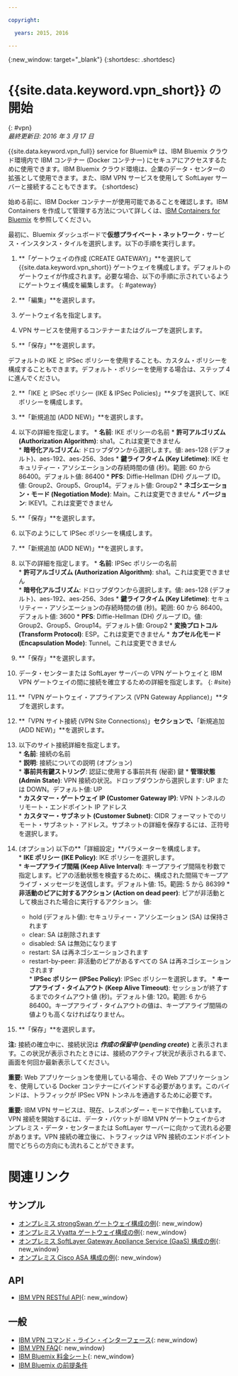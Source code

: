 ```yaml
---

copyright:

  years: 2015, 2016

---
```


{:new_window: target="_blank"}
{:shortdesc: .shortdesc}

# {{site.data.keyword.vpn_short}} の開始
{: #vpn}  
*最終更新日: 2016 年 3 月 17 日*

{{site.data.keyword.vpn_full}} service for Bluemix&reg; は、IBM Bluemix クラウド環境内で IBM コンテナー (Docker コンテナー) にセキュアにアクセスするために使用できます。IBM Bluemix クラウド環境は、企業のデータ・センターの拡張として使用できます。また、IBM VPN サービスを使用して SoftLayer サーバーと接続することもできます。
{:shortdesc}

始める前に、IBM Docker コンテナーが使用可能であることを確認します。IBM Containers を作成して管理する方法について詳しくは、[IBM Containers for Bluemix](https://www.ng.bluemix.net/docs/containers/container_index.html) を参照してください。  

最初に、Bluemix ダッシュボードで**仮想プライベート・ネットワーク**・サービス・インスタンス・タイルを選択します。以下の手順を実行します。

1. **「ゲートウェイの作成 (CREATE GATEWAY)」**を選択して {{site.data.keyword.vpn_short}} ゲートウェイを構成します。デフォルトのゲートウェイが作成されます。必要な場合、以下の手順に示されているようにゲートウェイ構成を編集します。
{: #gateway}  

  1. **「編集」**を選択します。  
  2. ゲートウェイ名を指定します。  
  3. VPN サービスを使用するコンテナーまたはグループを選択します。  
  4. **「保存」**を選択します。  

 デフォルトの IKE と IPSec ポリシーを使用することも、カスタム・ポリシーを構成することもできます。デフォルト・ポリシーを使用する場合は、ステップ 4 に進んでください。

2. **「IKE と IPSec ポリシー (IKE & IPSec Policies)」**タブを選択して、IKE ポリシーを構成します。
  1. **「新規追加 (ADD NEW)」**を選択します。  
  2. 以下の詳細を指定します。
	* **名前**: IKE ポリシーの名前
	* **許可アルゴリズム (Authorization Algorithm)**: sha1。これは変更できません  
	* **暗号化アルゴリズム**: ドロップダウンから選択します。値: aes-128 (デフォルト)、aes-192、aes-256、3des
	* **鍵ライフタイム (Key Lifetime)**: IKE セキュリティー・アソシエーションの存続時間の値 (秒)。範囲: 60 から 86400。デフォルト値: 86400
	* **PFS**: Diffie-Hellman (DH) グループ ID。値: Group2、Group5、Group14。デフォルト値: Group2
	* **ネゴシエーション・モード (Negotiation Mode)**: Main。これは変更できません
	* **バージョン**: IKEV1。これは変更できません
  3. **「保存」**を選択します。

3. 以下のようにして IPSec ポリシーを構成します。
  1. **「新規追加 (ADD NEW)」**を選択します。  
  2. 以下の詳細を指定します。
  	* **名前**: IPSec ポリシーの名前  
  	* **許可アルゴリズム (Authorization Algorithm)**: sha1。これは変更できません  
  	* **暗号化アルゴリズム**: ドロップダウンから選択します。値: aes-128 (デフォルト)、aes-192、aes-256、3des
  	* **鍵ライフタイム (Key Lifetime)**: セキュリティー・アソシエーションの存続時間の値 (秒)。範囲: 60 から 86400。デフォルト値: 3600
  	* **PFS**: Diffie-Hellman (DH) グループ ID。値: Group2、Group5、Group14。デフォルト値: Group2
  	* **変換プロトコル (Transform Protocol)**: ESP。これは変更できません
  	* **カプセル化モード (Encapsulation Mode)**: Tunnel。これは変更できません
  3. **「保存」**を選択します。  

4. データ・センターまたは SoftLayer サーバーの VPN ゲートウェイと IBM VPN ゲートウェイの間に接続を確立するための詳細を指定します。
{: #site}  

  1. **「VPN ゲートウェイ・アプライアンス (VPN Gateway Appliance)」**タブを選択します。
  2. **「VPN サイト接続 (VPN Site Connections)」**セクションで、**「新規追加 (ADD NEW)」**を選択します。
  3. 以下のサイト接続詳細を指定します。  
  	* **名前**: 接続の名前  
  	* **説明**: 接続についての説明 (オプション)  
  	* **事前共有鍵ストリング**: 認証に使用する事前共有 (秘密) 鍵
  	* **管理状態 (Admin State)**: VPN 接続の状況。ドロップダウンから選択します: UP または DOWN。デフォルト値: UP  
  	* **カスタマー・ゲートウェイ IP (Customer Gateway IP)**: VPN トンネルのリモート・エンドポイント IP アドレス  
  	* **カスタマー・サブネット (Customer Subnet)**: CIDR フォーマットでのリモート・サブネット・アドレス。サブネットの詳細を保存するには、正符号を選択します。
  4. (オプション) 以下の**「詳細設定」**パラメーターを構成します。  
  	* **IKE ポリシー (IKE Policy)**: IKE ポリシーを選択します。  
  	* **キープアライブ間隔 (Keep Alive Interval)**: キープアライブ間隔を秒数で指定します。ピアの活動状態を検査するために、構成された間隔でキープアライブ・メッセージを送信します。デフォルト値: 15。範囲: 5 から 86399
  	* **非活動のピアに対するアクション (Action on dead peer)**: ピアが非活動として検出された場合に実行するアクション。
    	値: 
  		* hold (デフォルト値): セキュリティー・アソシエーション (SA) は保持されます 
  		* clear: SA は削除されます
  		* disabled: SA は無効になります
  		* restart: SA は再ネゴシエーションされます
  		* restart-by-peer: 非活動のピアがあるすべての SA は再ネゴシエーションされます  
  	* **IPSec ポリシー (IPSec Policy)**: IPSec ポリシーを選択します。
  	* **キープアライブ・タイムアウト (Keep Alive Timeout)**: セッションが終了するまでのタイムアウト値 (秒)。デフォルト値: 120。範囲: 6 から 86400。キープアライブ・タイムアウトの値は、キープアライブ間隔の値よりも高くなければなりません。
  5. **「保存」**を選択します。

  **注:** 接続の確立中に、接続状況は ***作成の保留中* (*pending create*)** と表示されます。この状況が表示されたときには、接続のアクティブ状況が表示されるまで、画面を何回か最新表示してください。

**重要:** Web アプリケーションを使用している場合、その Web アプリケーションを、使用している Docker コンテナーにバインドする必要があります。このバインドは、トラフィックが IPSec VPN トンネルを通過するために必要です。

**重要:** IBM VPN サービスは、現在、レスポンダー・モードで作動しています。VPN 接続を開始するには、データ・パケットが IBM VPN ゲートウェイからオンプレミス・データ・センターまたは SoftLayer サーバーに向かって流れる必要があります。VPN 接続の確立後に、トラフィックは VPN 接続のエンドポイント間でどちらの方向にも流れることができます。

 
# 関連リンク
## サンプル 
* [オンプレミス strongSwan ゲートウェイ構成の例](vpn_onpremises.html#strongswan){: new_window}
* [オンプレミス Vyatta ゲートウェイ構成の例](vpn_onpremises.html#vyatta){: new_window}
* [オンプレミス SoftLayer Gateway Appliance Service (GaaS) 構成の例](vpn_onpremises.html#gaas){: new_window}
* [オンプレミス Cisco ASA 構成の例](vpn_onpremises.html#cisco){: new_window}

## API 
* [IBM VPN RESTful API](https://new-console.ng.bluemix.net/apidocs/101){: new_window}

## 一般 
* [IBM VPN コマンド・ライン・インターフェース](../../cli/plugins/vpn/index.html){: new_window}
* [IBM VPN FAQ](vpn_faq.html#vpn_faq){: new_window}
* [IBM Bluemix 料金シート](https://console.{DomainName}/pricing/){: new_window}
* [IBM Bluemix の前提条件](https://developer.ibm.com/bluemix/support/#prereqs)
